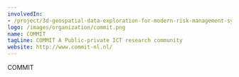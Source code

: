```yaml
---
involvedIn:
- /project/3d-geospatial-data-exploration-for-modern-risk-management-systems
logo: /images/organization/commit.png
name: COMMIT
tagLine: COMMIT A Public-private ICT research community
website: http://www.commit-nl.nl/
---
```

COMMIT
